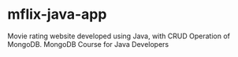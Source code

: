 # mflix-java-app
Movie rating website developed using Java, with CRUD Operation of MongoDB. MongoDB Course for Java Developers
